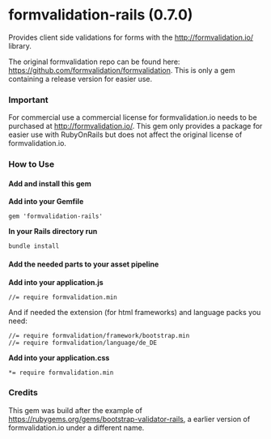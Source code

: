 formvalidation-rails (0.7.0)
=================================

Provides client side validations for forms with the http://formvalidation.io/ library.

The original formvalidation repo can be found here: https://github.com/formvalidation/formvalidation.
This is only a gem containing a release version for easier use.

### Important

For commercial use a commercial license for formvalidation.io needs to be purchased at http://formvalidation.io/.
This gem only provides a package for easier use with RubyOnRails but does not affect the original license of
formvalidation.io.

### How to Use

#### Add and install this gem

**Add into your Gemfile**

`gem 'formvalidation-rails'`

**In your Rails directory run**

`bundle install`

#### Add the needed parts to your asset pipeline

**Add into your application.js**

`//= require formvalidation.min`

And if needed the extension (for html frameworks) and language packs you need:

```
//= require formvalidation/framework/bootstrap.min
//= require formvalidation/language/de_DE
```

**Add into your application.css**

`*= require formvalidation.min`


### Credits

This gem was build after the example of https://rubygems.org/gems/bootstrap-validator-rails, a earlier version of formvalidation.io under a different name.
